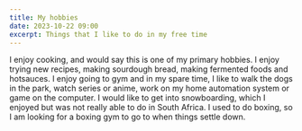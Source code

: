 ```yaml
---
title: My hobbies
date: 2023-10-22 09:00
excerpt: Things that I like to do in my free time
---
```

I enjoy cooking, and would say this is one of my primary hobbies. I enjoy trying new recipes, making sourdough bread, making fermented foods and hotsauces. I enjoy going to gym and in my spare time, I like to walk the dogs in the park, watch series or anime, work on my home automation system or game on the computer. I would like to get into snowboarding, which I enjoyed but was not really able to do in South Africa. I used to do boxing, so I am looking for a boxing gym to go to when things settle down.